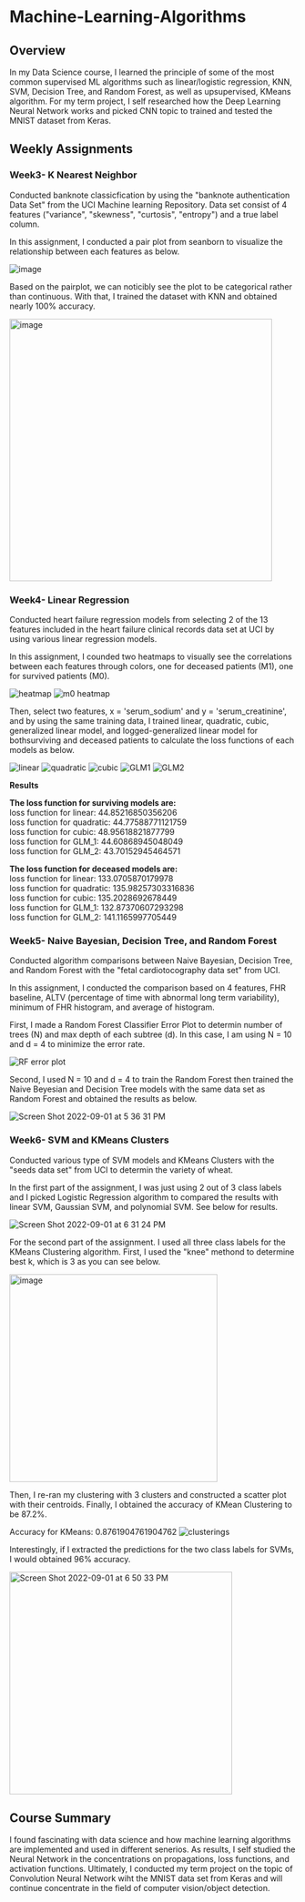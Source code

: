 # Machine-Learning-Algorithms

## Overview
In my Data Science course, I learned the principle of some of the most common supervised ML algorithms such as linear/logistic regression, KNN, SVM, Decision Tree, and Random Forest, as well as upsupervised, KMeans algorithm. For my term project, I self researched how the Deep Learning Neural Network works and picked CNN topic to trained and tested the MNIST dataset from Keras.

## Weekly Assignments

### Week3- K Nearest Neighbor
Conducted banknote classicfication by using the "banknote authentication Data Set" from the UCI Machine learning Repository. Data set consist of 4 features ("variance", "skewness", "curtosis", "entropy") and a true label column. 

In this assignment, I conducted a pair plot from seanborn to visualize the relationship between each features as below.

![image](https://user-images.githubusercontent.com/84875731/188002680-77fbb28d-c733-4378-8cd8-c6adacf8004d.png)

Based on the pairplot, we can noticibly see the plot to be categorical rather than continuous. With that, I trained the dataset with KNN and obtained nearly 100% accuracy.

<img width="461" alt="image" src="https://user-images.githubusercontent.com/84875731/188003909-429d77e3-487d-4210-b2b7-a3a793f6e436.png">

### Week4- Linear Regression
Conducted heart failure regression models from selecting 2 of the 13 features included in the heart failure clinical records data set at UCI by using various linear regression models.

In this assignment, I counded two heatmaps to visually see the correlations between each features through colors, one for deceased patients (M1), one for survived patients (M0). 

![heatmap](https://user-images.githubusercontent.com/84875731/188007872-18093c19-ed74-422c-a8eb-e891897e678f.png)
![m0 heatmap](https://user-images.githubusercontent.com/84875731/188008819-b8a2fdae-18b2-41f4-b1a3-e8ad38d8447e.png)

Then, select two features, x = 'serum_sodium' and y = 'serum_creatinine', and by using the same training data, I trained linear, quadratic, cubic, generalized linear model, and logged-generalized linear model for bothsurviving and deceased patients to calculate the loss functions of each models as below.

![linear](https://user-images.githubusercontent.com/84875731/188009313-e3f899b6-af44-4762-9c48-3970d8bf1c92.png)
![quadratic](https://user-images.githubusercontent.com/84875731/188009329-6130571d-c015-4ce3-a4de-f72c7090ed3b.png)
![cubic](https://user-images.githubusercontent.com/84875731/188009360-05d1bacc-483e-42c5-81bb-5cfc3b93634e.png)
![GLM1](https://user-images.githubusercontent.com/84875731/188009374-9aefc4d6-7db9-43a8-95cb-e1845aecaa18.png)
![GLM2](https://user-images.githubusercontent.com/84875731/188009383-cad0070a-780c-480f-b713-004f7367c794.png)

**Results**<br />

**The loss function for surviving models are:**<br />
loss function for linear: 44.85216850356206<br />
loss function for quadratic: 44.77588771121759<br />
loss function for cubic: 48.95618821877799<br />
loss function for GLM_1: 44.60868945048049<br />
loss function for GLM_2: 43.70152945464571<br />

**The loss function for deceased models are:**<br />
loss function for linear: 133.0705870179978<br />
loss function for quadratic: 135.98257303316836<br />
loss function for cubic: 135.2028692678449<br />
loss function for GLM_1: 132.87370607293298<br />
loss function for GLM_2: 141.1165997705449

### Week5- Naive Bayesian, Decision Tree, and Random Forest
Conducted algorithm comparisons between Naive Bayesian, Decision Tree, and Random Forest with the "fetal cardiotocography data set" from UCI.

In this assignment, I conducted the comparison based on 4 features, FHR baseline, ALTV (percentage of time with abnormal long term variability), minimum of FHR histogram, and average of histogram.

First, I made a Random Forest Classifier Error Plot to determin number of trees (N) and max depth of each subtree (d). In this case, I am using N = 10 and d = 4 to minimize the error rate.

![RF error plot](https://user-images.githubusercontent.com/84875731/188034554-c25046d7-a40f-425d-82f3-17a97479b6eb.png)

Second, I used N = 10 and d = 4 to train the Random Forest then trained the Naive Beyesian and Decision Tree models with the same data set as Random Forest and obtained the results as below.

![Screen Shot 2022-09-01 at 5 36 31 PM](https://user-images.githubusercontent.com/84875731/188034983-11581e1a-477c-473c-99d7-2185ae55c26f.png)

### Week6- SVM and KMeans Clusters
Conducted various type of SVM models and KMeans Clusters with the "seeds data set" from UCI to determin the variety of wheat.

In the first part of the assignment, I was just using 2 out of 3 class labels and I picked Logistic Regression algorithm to compared the results with linear SVM, Gaussian SVM, and polynomial SVM. See below for results.

![Screen Shot 2022-09-01 at 6 31 24 PM](https://user-images.githubusercontent.com/84875731/188039907-2298c82a-ddc2-4ff5-9c66-d3a1ad90daa6.png)

For the second part of the assignment. I used all three class labels for the KMeans Clustering algorithm. First, I used the "knee" methond to determine best k, which is 3 as you can see below.

<img width="365" alt="image" src="https://user-images.githubusercontent.com/84875731/188040101-9f565e3c-42e6-4920-b92b-5ab223f47bd7.png">

Then, I re-ran my clustering with 3 clusters and constructed a scatter plot with their centroids. Finally, I obtained the accuracy of KMean Clustering to be 87.2%. 

Accuracy for KMeans: 0.8761904761904762
![clusterings](https://user-images.githubusercontent.com/84875731/188040360-9535affb-bb7d-4835-b60c-443489409a1e.png)


Interestingly, if I extracted the predictions for the two class labels for SVMs, I would obtained 96% accuracy.

<img width="391" alt="Screen Shot 2022-09-01 at 6 50 33 PM" src="https://user-images.githubusercontent.com/84875731/188041772-5343c06a-95f9-4d5b-b44f-641a22d8f1d6.png">

## Course Summary
I found fascinating with data science and how machine learning algorithms are implemented and used in different senerios. As results, I self studied the Neural Network in the concentrations on propagations, loss functions, and activation functions. Ultimately, I conducted my term project on the topic of Convolution Neural Network wiht the MNIST data set from Keras and will continue concentrate in the field of computer vision/object detection.


